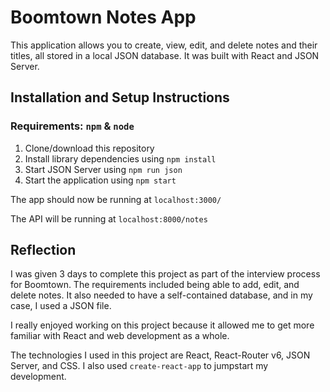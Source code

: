 # Boomtown Notes App

This application allows you to create, view, edit, and delete notes and their titles, all stored in a local JSON database. It was built with React and JSON Server.

## Installation and Setup Instructions

### Requirements: `npm` & `node`

1. Clone/download this repository
2. Install library dependencies using `npm install`
3. Start JSON Server using `npm run json`
4. Start the application using `npm start`

The app should now be running at `localhost:3000/`

The API will be running at `localhost:8000/notes`

## Reflection

I was given 3 days to complete this project as part of the interview process for Boomtown. The requirements included being able to add, edit, and delete notes. It also needed to have a self-contained database, and in my case, I used a JSON file.

I really enjoyed working on this project because it allowed me to get more familiar with React and web development as a whole.

The technologies I used in this project are React, React-Router v6, JSON Server, and CSS. I also used `create-react-app` to jumpstart my development.
